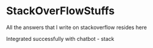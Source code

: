 # StackOverFlowStuffs
All the answers that I write on stackoverflow resides here

Integrated successfully with chatbot - stack
